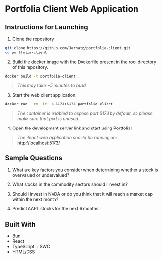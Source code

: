 # Portfolia Client Web Application

## Instructions for Launching

1. Clone the repository
```bash
git clone https://github.com/Jarhatz/portfolia-client.git
cd portfolia-client
```   

2. Build the docker image with the Dockerfile present in the root directory of this repository.
```bash
docker build -t portfolia-client .
```
> _This may take ~5 minutes to build_

3. Start the web client application.
```bash
docker run --rm -it -p 5173:5173 portfolia-client
```
> _The container is enabled to expose port 5173 by default, so please make sure that port is unused._

4. Open the development server link and start using Portfolia!
> _The React web application should be running on:_ [http://localhost:5173/](http://localhost:5173/)

## Sample Questions

1. What are key factors you consider when determining whether a stock is overvalued or undervalued?

2. What stocks in the commodity sectors should I invest in?

3. Should I invest in NVDA or do you think that it will reach a market cap within the next month?

4. Predict AAPL stocks for the next 6 months.

## Built With
- Bun
- React
- TypeScript + SWC
- HTML/CSS
